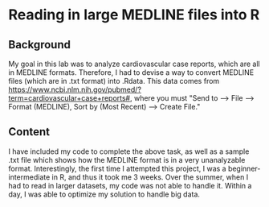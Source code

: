 # Reading in large MEDLINE files into R

## Background
My goal in this lab was to analyze cardiovascular case reports, which are all in MEDLINE formats. Therefore, I had to devise a way to convert MEDLINE files (which are in .txt format) into .Rdata. This data comes from https://www.ncbi.nlm.nih.gov/pubmed/?term=cardiovascular+case+reports#, where you must "Send to --> File --> Format (MEDLINE), Sort by (Most Recent) --> Create File."

## Content
I have included my code to complete the above task, as well as a sample .txt file which shows how the MEDLINE format is in a very unanalyzable format. Interestingly, the first time I attempted this project, I was a beginner-intermediate in R, and thus it took me 3 weeks. Over the summer, when I had to read in larger datasets, my code was not able to handle it. Within a day, I was able to optimize my solution to handle big data.

